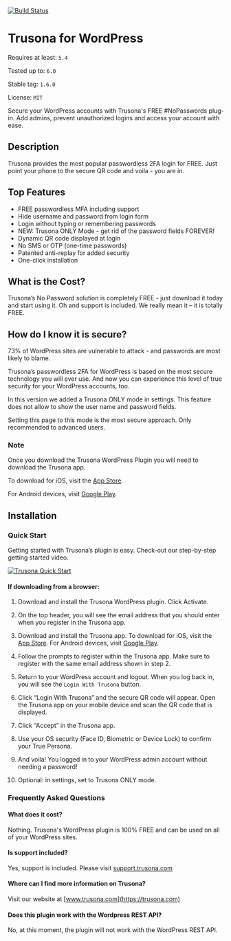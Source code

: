 [![Build Status](https://travis-ci.com/trusona/trusona-wordpress-plugin.svg?branch=master)](https://travis-ci.com/trusona/trusona-wordpress-plugin)

# Trusona for WordPress

Requires at least: `5.4`

Tested up to: `6.0`

Stable tag: `1.6.0`

License: `MIT`

Secure your WordPress accounts with Trusona's FREE #NoPasswords plug-in. Add admins, prevent unauthorized logins and access your account with ease.

## Description

Trusona provides the most popular passwordless 2FA login for FREE.  Just point your phone to the secure QR code and voila - you are in.

## Top Features

*   FREE passwordless MFA including support
*   Hide username and password from login form
*   Login without typing or remembering passwords
*   NEW: Trusona ONLY Mode - get rid of the password fields FOREVER!
*   Dynamic QR code displayed at login
*   No SMS or OTP (one-time passwords)
*   Patented anti-replay for added security
*   One-click installation

## What is the Cost?

Trusona’s No Password solution is completely FREE  - just download it today and start using it. Oh and support is included. We really mean it – it is totally FREE.

## How do I know it is secure?

73% of WordPress sites are vulnerable to attack - and passwords are most likely to blame.

Trusona’s passwordless 2FA for WordPress is based on the most secure technology you will ever use.  And now you can experience this level of true security for your WordPress accounts, too.

In this version we added a Trusona ONLY mode in settings.  This feature does not allow to show the user name and password fields.

Setting this page to this mode is the most secure approach.  Only recommended to advanced users.

### Note

Once you download the Trusona WordPress Plugin you will need to download the Trusona app.

To download for iOS, visit the [App Store](https://itunes.apple.com/us/app/trusona/id1052983449).

For Android devices, visit [Google Play](https://play.google.com/store/apps/details?id=com.trusona.trusona).

## Installation

### Quick Start

Getting started with Trusona’s plugin is easy. Check-out our step-by-step getting started video.

[![Trusona Quick Start](http://i.vimeocdn.com/video/761017320_640.jpg)](https://vimeo.com/318523401)


#### If downloading from a browser:

1. Download and install the Trusona WordPress plugin. Click Activate.

1. On the top header, you will see the email address that you should enter when you register in the Trusona app.

1. Download and install the Trusona app. To download for iOS, visit the [App Store](https://itunes.apple.com/us/app/trusona/id1052983449). For Android devices, visit [Google Play](https://play.google.com/store/apps/details?id=com.trusona.trusona).

1. Follow the prompts to register within the Trusona app. Make sure to register with the same email address shown in step 2.

1. Return to your WordPress account and logout. When you log back in, you will see the `Login With Trusona` button.

1. Click “Login With Trusona” and the secure QR code will appear. Open the Trusona app on your mobile device and scan the QR code that is displayed.

1. Click “Accept” in the Trusona app.

1. Use your OS security (Face ID, Biometric or Device Lock) to confirm your True Persona.

1. And voila! You logged in to your WordPress admin account without needing a password!

1. Optional: in settings, set to Trusona ONLY mode.


### Frequently Asked Questions

#### What does it cost?

Nothing. Trusona's WordPress plugin is 100% FREE and can be used on all of your WordPress sites.

#### Is support included?

Yes, support is included. Please visit [support.trusona.com](https://support.trusona.com)

#### Where can I find more information on Trusona?

Visit our website at [www.trusona.com](https://trusona.com)

#### Does this plugin work with the Wordpress REST API?

No, at this moment, the plugin will not work with the WordPress REST API.
